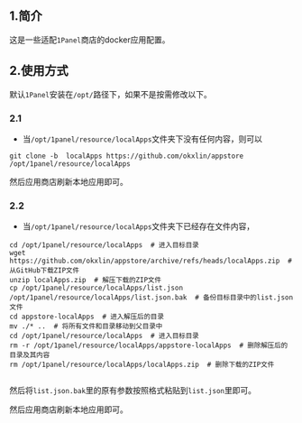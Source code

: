 ## 1.简介
这是一些适配`1Panel`商店的docker应用配置。


## 2.使用方式

默认`1Panel`安装在`/opt/`路径下，如果不是按需修改以下。


### 2.1 
- 当`/opt/1panel/resource/localApps`文件夹下没有任何内容，则可以

```shell
git clone -b  localApps https://github.com/okxlin/appstore /opt/1panel/resource/localApps
```
然后应用商店刷新本地应用即可。

###  2.2
-  当`/opt/1panel/resource/localApps`文件夹下已经存在文件内容，

```shell
cd /opt/1panel/resource/localApps  # 进入目标目录
wget https://github.com/okxlin/appstore/archive/refs/heads/localApps.zip  # 从GitHub下载ZIP文件
unzip localApps.zip  # 解压下载的ZIP文件
cp /opt/1panel/resource/localApps/list.json /opt/1panel/resource/localApps/list.json.bak  # 备份目标目录中的list.json文件
cd appstore-localApps  # 进入解压后的目录
mv ./* ..  # 将所有文件和目录移动到父目录中
cd /opt/1panel/resource/localApps  # 进入目标目录
rm -r /opt/1panel/resource/localApps/appstore-localApps  # 删除解压后的目录及其内容
rm /opt/1panel/resource/localApps/localApps.zip  # 删除下载的ZIP文件


```
然后将`list.json.bak`里的原有参数按照格式粘贴到`list.json`里即可。

然后应用商店刷新本地应用即可。